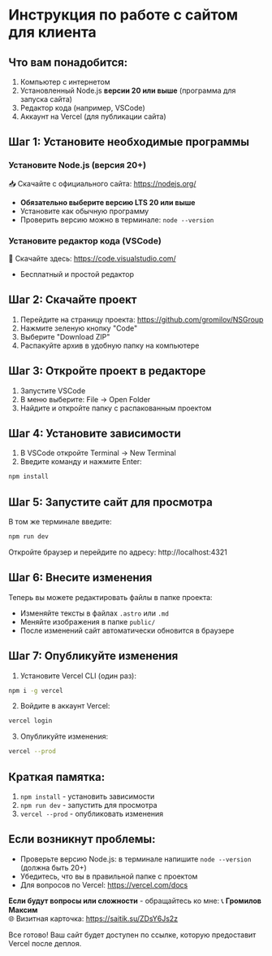 # Инструкция по работе с сайтом для клиента

## Что вам понадобится:
1. Компьютер с интернетом
2. Установленный Node.js **версии 20 или выше** (программа для запуска сайта)
3. Редактор кода (например, VSCode)
4. Аккаунт на Vercel (для публикации сайта)

## Шаг 1: Установите необходимые программы

### Установите Node.js (версия 20+)
📥 Скачайте с официального сайта: https://nodejs.org/
- **Обязательно выберите версию LTS 20 или выше**
- Установите как обычную программу
- Проверить версию можно в терминале: `node --version`

### Установите редактор кода (VSCode)
📝 Скачайте здесь: https://code.visualstudio.com/
- Бесплатный и простой редактор

## Шаг 2: Скачайте проект

1. Перейдите на страницу проекта: https://github.com/gromilov/NSGroup
2. Нажмите зеленую кнопку "Code"
3. Выберите "Download ZIP"
4. Распакуйте архив в удобную папку на компьютере

## Шаг 3: Откройте проект в редакторе

1. Запустите VSCode
2. В меню выберите: File → Open Folder
3. Найдите и откройте папку с распакованным проектом

## Шаг 4: Установите зависимости

1. В VSCode откройте Terminal → New Terminal
2. Введите команду и нажмите Enter:
```bash
npm install
```

## Шаг 5: Запустите сайт для просмотра

В том же терминале введите:
```bash
npm run dev
```

Откройте браузер и перейдите по адресу: http://localhost:4321

## Шаг 6: Внесите изменения

Теперь вы можете редактировать файлы в папке проекта:
- Изменяйте тексты в файлах `.astro` или `.md`
- Меняйте изображения в папке `public/`
- После изменений сайт автоматически обновится в браузере

## Шаг 7: Опубликуйте изменения

1. Установите Vercel CLI (один раз):
```bash
npm i -g vercel
```

2. Войдите в аккаунт Vercel:
```bash
vercel login
```

3. Опубликуйте изменения:
```bash
vercel --prod
```

## Краткая памятка:

1. `npm install` - установить зависимости
2. `npm run dev` - запустить для просмотра  
3. `vercel --prod` - опубликовать изменения

## Если возникнут проблемы:

- Проверьте версию Node.js: в терминале напишите `node --version` (должна быть 20+)
- Убедитесь, что вы в правильной папке с проектом
- Для вопросов по Vercel: https://vercel.com/docs

**Если будут вопросы или сложности** - обращайтесь ко мне:
📞 **Громилов Максим**  
🌐 Визитная карточка: https://saitik.su/ZDsY6Js2z

Все готово! Ваш сайт будет доступен по ссылке, которую предоставит Vercel после деплоя.